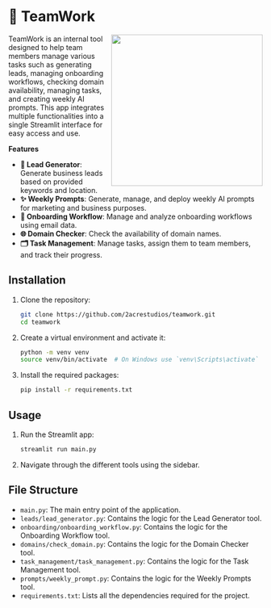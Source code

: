# 🐴 TeamWork

<img src="https://2acrestudios.com/wp-content/uploads/2024/07/00007-872985090.png" style="width: 300px;" align="right" />

TeamWork is an internal tool designed to help team members manage various tasks such as generating leads, managing onboarding workflows, checking domain availability, managing tasks, and creating weekly AI prompts. This app integrates multiple functionalities into a single Streamlit interface for easy access and use.

**Features**

- **🎯 Lead Generator**: Generate business leads based on provided keywords and location.
- **✨ Weekly Prompts**: Generate, manage, and deploy weekly AI prompts for marketing and business purposes. 
- **🚀 Onboarding Workflow**: Manage and analyze onboarding workflows using email data.
- **🌐 Domain Checker**: Check the availability of domain names.
- **🗂️ Task Management**: Manage tasks, assign them to team members, and track their progress.

## Installation

1. Clone the repository:

    ```bash
    git clone https://github.com/2acrestudios/teamwork.git
    cd teamwork
    ```

2. Create a virtual environment and activate it:

    ```bash
    python -m venv venv
    source venv/bin/activate  # On Windows use `venv\Scripts\activate`
    ```

3. Install the required packages:

    ```bash
    pip install -r requirements.txt
    ```

## Usage

1. Run the Streamlit app:

    ```bash
    streamlit run main.py
    ```

2. Navigate through the different tools using the sidebar.

## File Structure

- `main.py`: The main entry point of the application.
- `leads/lead_generator.py`: Contains the logic for the Lead Generator tool.
- `onboarding/onboarding_workflow.py`: Contains the logic for the Onboarding Workflow tool.
- `domains/check_domain.py`: Contains the logic for the Domain Checker tool.
- `task_management/task_management.py`: Contains the logic for the Task Management tool.
- `prompts/weekly_prompt.py`: Contains the logic for the Weekly Prompts tool.
- `requirements.txt`: Lists all the dependencies required for the project.
